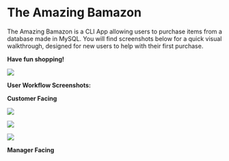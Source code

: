 # The Amazing Bamazon
The Amazing Bamazon is a CLI App allowing users to purchase items from a database made in MySQL. You will find screenshots below for a quick visual walkthrough, designed for new users to help with their first purchase.

**Have fun shopping!**

![](https://media.giphy.com/media/hnl83xVQxpqJG/giphy.gif)

**User Workflow Screenshots:**

**Customer Facing**

![](https://user-images.githubusercontent.com/24595535/32075871-b23800d6-ba63-11e7-9bcf-c11e2f492722.png)

![](https://user-images.githubusercontent.com/24595535/32075872-b24655fa-ba63-11e7-82fe-1d0af8800411.png)

![](https://user-images.githubusercontent.com/24595535/32075873-b2576818-ba63-11e7-8b7a-2315839ea769.png)

**Manager Facing**
